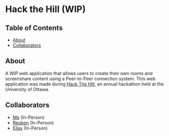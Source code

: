# Hack the Hill (WIP)

## Table of Contents
- [About](#About)
- [Collaborators](#Collaborators)

## About
A WIP web application that allows users to create their own rooms and screenshare content using a Peer-to-Peer connection system. This web application was made during [Hack The Hill](https://hackthehill.com/), an annual hackathon held at the University of Ottawa.

## Collaborators
 - [Me](https://github.com/Columbium41/) (In-Person)
 - [Reuben](https://github.com/reubenjds/) (In-Person)
 - [Eilay](https://github.com/Terricing/) (In-Person)
